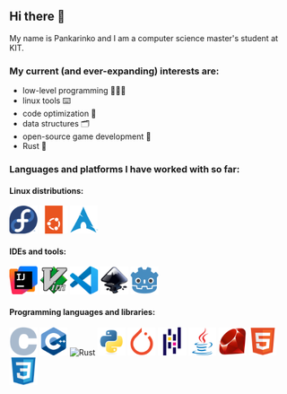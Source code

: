 ## Hi there 🍒

<!--
**Pankarinko/Pankarinko** is a ✨ _special_ ✨ repository because its `README.md` (this file) appears on your GitHub profile.

Here are some ideas to get you started:

- 🔭 I’m currently working on ...
- 🌱 I’m currently learning ...
- 👯 I’m looking to collaborate on ...
- 🤔 I’m looking for help with ...
- 💬 Ask me about ...
- 📫 How to reach me: ...
- 😄 Pronouns: ...
- ⚡ Fun fact: ...
-->

My name is Pankarinko and I am a computer science master's student at KIT.
<!--probably specializing in software development and operating sytem design-->

### My current (and ever-expanding) interests are:
- low-level programming 👩🏽‍💻
- linux tools ⌨️
- code optimization 🚄
- data structures 🗂️
- open-source game development 👾
- Rust 🚀

### Languages and platforms I have worked with so far:

#### Linux distributions:

<p>
 <img src="https://github.com/devicons/devicon/blob/master/icons/fedora/fedora-original.svg" alt="Fedora" width="50" height="50">
 <img src="https://github.com/devicons/devicon/blob/master/icons/ubuntu/ubuntu-original.svg" alt="Ubuntu" width="50" height="50">
 <img src="https://github.com/devicons/devicon/blob/master/icons/archlinux/archlinux-original.svg" alt="Arch Linux" width="50" height="50">
</p>


#### IDEs and tools:

<p>
 <img src="https://github.com/devicons/devicon/blob/master/icons/intellij/intellij-original.svg" alt="IntelliJ" width="50" height="50">
 <img src="https://github.com/devicons/devicon/blob/master/icons/vim/vim-original.svg" alt="Vim" width="50" height="50">
 <img src="https://github.com/devicons/devicon/blob/master/icons/vscode/vscode-original.svg" alt="VSCode" width="50" height="50">
 <img src="https://github.com/devicons/devicon/blob/master/icons/inkscape/inkscape-original.svg" alt="Inkscape" width="50" height="50">
 <img src="https://github.com/devicons/devicon/blob/master/icons/godot/godot-original.svg" alt="Godot" width="50" height="50">
</p>

#### Programming languages and libraries:

<p>
 <img src="https://github.com/devicons/devicon/blob/master/icons/c/c-original.svg" alt="C" width="50" height="50">
 <img src="https://github.com/devicons/devicon/blob/master/icons/cplusplus/cplusplus-original.svg" alt="CPlusPlus" width="50" height="50">
 <img src="https://github.com/rust-lang/rust-artwork/blob/master/logo/rust-logo-128x128.png" alt="Rust" width="50" height="50">
 <img src="https://github.com/devicons/devicon/blob/master/icons/python/python-original.svg" alt="Python" width="50" height="50">
 <img src="https://github.com/devicons/devicon/blob/master/icons/pytorch/pytorch-original.svg" alt="PyTorch" width="50" height="50">
 <img src="https://github.com/devicons/devicon/blob/master/icons/pandas/pandas-original.svg" alt="pandas" width="50" height="50">
 <img src="https://github.com/devicons/devicon/blob/master/icons/java/java-original.svg" alt="Java" width="50" height="50">
 <img src="https://github.com/devicons/devicon/blob/master/icons/ruby/ruby-original.svg" alt="Ruby" width="50" height="50">
 <img src="https://github.com/devicons/devicon/blob/master/icons/html5/html5-original.svg" alt="html" width="50" height="50">
 <img src="https://github.com/devicons/devicon/blob/master/icons/css3/css3-original.svg" alt="CSS" width="50" height="50">
</p>

